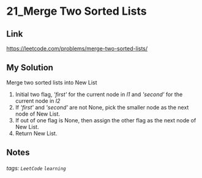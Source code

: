# 21_Merge Two Sorted Lists

## Link
https://leetcode.com/problems/merge-two-sorted-lists/

## My Solution
Merge two sorted lists into New List
1. Initial two flag, *'first'* for the current node in *l1* and  *'second'* for the current node in *l2*
2. If *'first'* and *'second'* are not None, pick the smaller node as the next node of New List.
3. If out of one flag is None, then assign the other flag as the next node of New List.
4. Return New List.

## Notes

###### tags: `LeetCode` `learning`